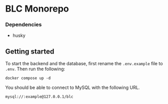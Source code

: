 # BLC Monorepo

### Dependencies

 - husky

## Getting started
To start the backend and the database, first rename the `.env.example` file to `.env`.
Then run the following:
```
docker compose up -d
```

You should be able to connect to MySQL with the following URL.
```
mysql://:example@127.0.0.1/blc
```